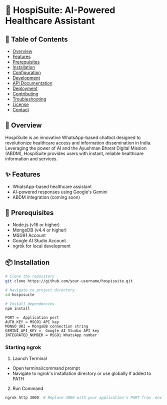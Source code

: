 # 🤖 HospiSuite: AI-Powered Healthcare Assistant

## 📑 Table of Contents

* [Overview](#overview)
* [Features](#features)
* [Prerequisites](#prerequisites)
* [Installation](#installation)
* [Configuration](#configuration)
* [Development](#development)
* [API Documentation](#api-documentation)
* [Deployment](#deployment)
* [Contributing](#contributing)
* [Troubleshooting](#troubleshooting)
* [License](#license)
* [Contact](#contact)

## 🏥 Overview

HospiSuite is an innovative WhatsApp-based chatbot designed to revolutionize healthcare access and information dissemination in India. Leveraging the power of AI and the Ayushman Bharat Digital Mission (ABDM), HospiSuite provides users with instant, reliable healthcare information and services.

## ✨ Features

* WhatsApp-based healthcare assistant
* AI-powered responses using Google's Gemini
* ABDM integration (coming soon)

## 🔧 Prerequisites

* Node.js (v16 or higher)
* MongoDB (v4.4 or higher)
* MSG91 Account
* Google AI Studio Account
* ngrok for local development

## 📦 Installation

```bash
# Clone the repository
git clone https://github.com/your-username/hospisuite.git

# Navigate to project directory
cd hospisuite

# Install dependencies
npm install
```


```
PORT =  Application port
AUTH_KEY = MSG91 API key
MONGO_URI = MongoDB connection string
GEMINI_API_KEY =  Google AI Studio API key
INTEGRATED_NUMBER = MSG91 WhatsApp number
```

### Starting ngrok


1. Launch Terminal

* Open terminal/command prompt
* Navigate to ngrok's installation directory or use globally if added to PATH


2. Run Command

```bash
ngrok http 3000  # Replace 3000 with your application's PORT from .env  
```



